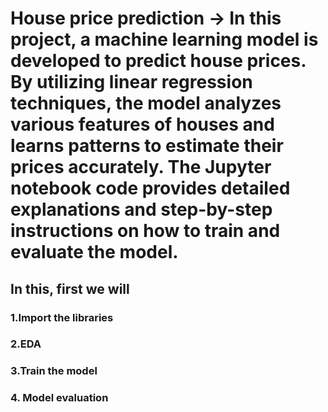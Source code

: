 # House price prediction ->  In this project, a machine learning model is developed to predict house prices. By utilizing linear regression techniques, the model analyzes various features of houses and learns patterns to estimate their prices accurately. The Jupyter notebook code provides detailed explanations and step-by-step instructions on how to train and evaluate the model.
## In this, first we will 
### 1.Import the libraries
### 2.EDA
### 3.Train the model
### 4. Model evaluation

